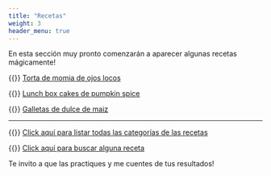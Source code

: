 ```yaml
---
title: "Recetas"
weight: 3
header_menu: true
---
```


En esta sección muy pronto comenzarán a aparecer algunas recetas mágicamente!

{{<icon class="fa fa-hand-o-right">}}&nbsp;[Torta de momia de ojos locos](recipes/torta_momia_ojos_locos)

{{<icon class="fa fa-hand-o-right">}}&nbsp;[Lunch box cakes de pumpkin spice](recipes/lunch_box_cake_pumpkin_spice)

{{<icon class="fa fa-hand-o-right">}}&nbsp;[Galletas de dulce de maiz](recipes/galletas_candy_corn)

__________________________________________
{{<icon class="fa fa-hand-o-right">}}&nbsp;[Click aquí para listar todas las categorías de las recetas](categories)

{{<icon class="fa fa-hand-o-right">}}&nbsp;[Click aquí para buscar alguna receta](search/)


Te invito a que las practiques y me cuentes de tus resultados!






